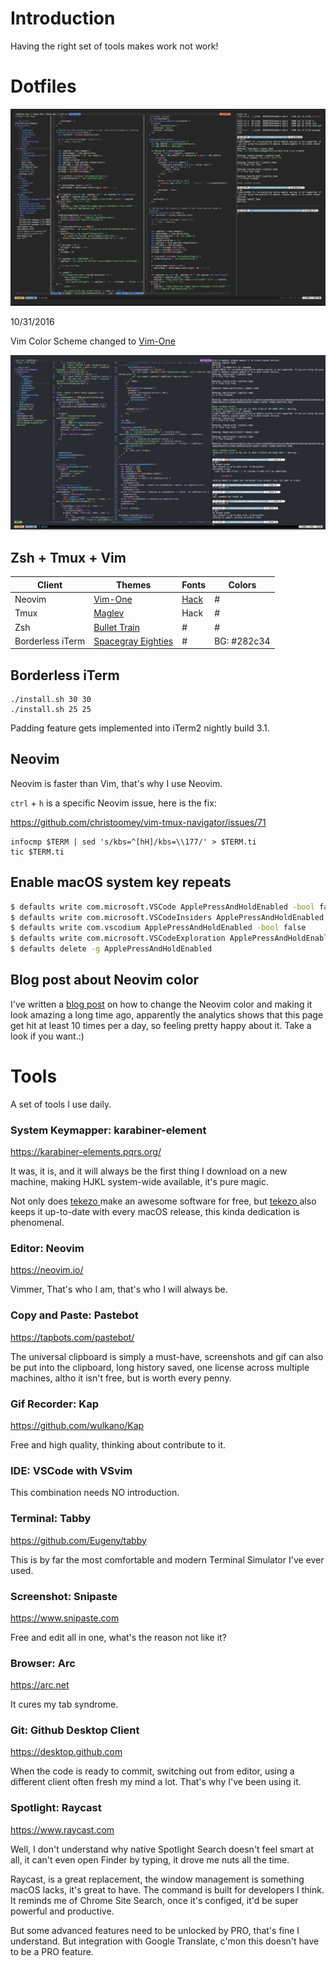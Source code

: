 # Introduction

Having the right set of tools makes work not work!

# Dotfiles

![image](./images/vim.jpg)

10/31/2016

Vim Color Scheme changed to [Vim-One](https://github.com/rakr/vim-one)

![image](./images/vim-one.jpg)

## Zsh + Tmux + Vim

| Client           | Themes                                                                     | Fonts                                  | Colors      |
| ---------------- | -------------------------------------------------------------------------- | -------------------------------------- | ----------- |
| Neovim           | [Vim-One](https://github.com/rakr/vim-one)                                 | [Hack](http://sourcefoundry.org/hack/) | #           |
| Tmux             | [Maglev](https://github.com/caiogondim/maglev)                             | Hack                                   | #           |
| Zsh              | [Bullet Train](https://github.com/caiogondim/bullet-train-oh-my-zsh-theme) | #                                      | #           |
| Borderless iTerm | [Spacegray Eighties](https://github.com/mbadolato/iTerm2-Color-Schemes)    | #                                      | BG: #282c34 |

## Borderless iTerm

    ./install.sh 30 30
    ./install.sh 25 25

Padding feature gets implemented into iTerm2 nightly build 3.1.

## Neovim

Neovim is faster than Vim, that's why I use Neovim.

`ctrl` + `h` is a specific Neovim issue, here is the fix:

https://github.com/christoomey/vim-tmux-navigator/issues/71

```
infocmp $TERM | sed 's/kbs=^[hH]/kbs=\\177/' > $TERM.ti
tic $TERM.ti

```

## Enable macOS system key repeats

```bash
$ defaults write com.microsoft.VSCode ApplePressAndHoldEnabled -bool false              # For VS Code
$ defaults write com.microsoft.VSCodeInsiders ApplePressAndHoldEnabled -bool false      # For VS Code Insider
$ defaults write com.vscodium ApplePressAndHoldEnabled -bool false                      # For VS Codium
$ defaults write com.microsoft.VSCodeExploration ApplePressAndHoldEnabled -bool false   # For VS Codium Exploration users
$ defaults delete -g ApplePressAndHoldEnabled                                           # If necessary, reset global default
```

## Blog post about Neovim color

I've written a [blog post](https://www.cyfyifanchen.com/blog/neovim-true-color) on how to change the Neovim color and making it look amazing a long time ago, apparently the analytics shows that this page get hit at least 10 times per a day, so feeling pretty happy about it. Take a look if you want.:)

# Tools

A set of tools I use daily.

### System Keymapper: karabiner-element

https://karabiner-elements.pqrs.org/

It was, it is, and it will always be the first thing I download on a new machine, making HJKL system-wide available, it's pure magic.

Not only does [ tekezo ](https://github.com/tekezo) make an awesome software for free, but [ tekezo ](https://github.com/tekezo) also keeps it up-to-date with every macOS release, this kinda dedication is phenomenal.

### Editor: Neovim

https://neovim.io/

Vimmer, That's who I am, that's who I will always be.

### Copy and Paste: Pastebot

https://tapbots.com/pastebot/

The universal clipboard is simply a must-have, screenshots and gif can also be put into the clipboard, long history saved, one license across multiple machines, altho it isn't free, but is worth every penny.

### Gif Recorder: Kap

https://github.com/wulkano/Kap

Free and high quality, thinking about contribute to it.

### IDE: VSCode with VSvim

This combination needs NO introduction.

### Terminal: Tabby

https://github.com/Eugeny/tabby

This is by far the most comfortable and modern Terminal Simulator I've ever used.

### Screenshot: Snipaste

https://www.snipaste.com

Free and edit all in one, what's the reason not like it?

### Browser: Arc

https://arc.net

It cures my tab syndrome.

### Git: Github Desktop Client

https://desktop.github.com

When the code is ready to commit, switching out from editor, using a different client often fresh my mind a lot. That's why I've been using it.

### Spotlight: Raycast

https://www.raycast.com

Well, I don't understand why native Spotlight Search doesn't feel smart at all, it can't even open Finder by typing, it drove me nuts all the time.

Raycast, is a great replacement, the window management is something macOS lacks, it's great to have. The command is built for developers I think. It reminds me of Chrome Site Search, once it's configed, it'd be super powerful and productive.

But some advanced features need to be unlocked by PRO, that's fine I understand. But integration with Google Translate, c'mon this doesn't have to be a PRO feature.
